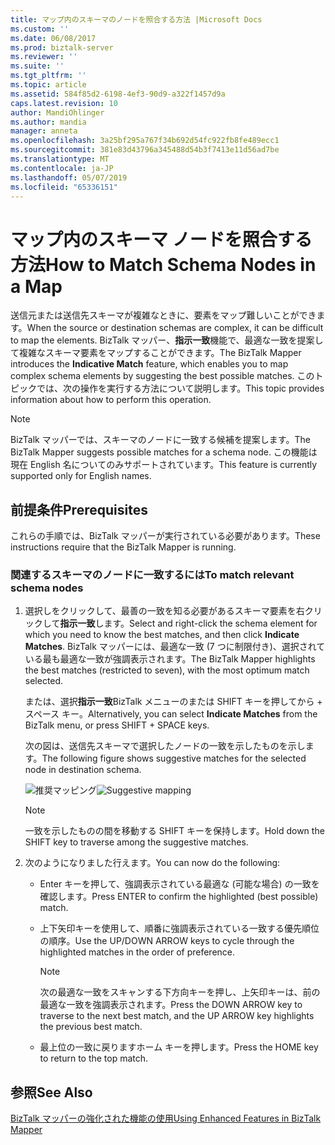 ```yaml
---
title: マップ内のスキーマのノードを照合する方法 |Microsoft Docs
ms.custom: ''
ms.date: 06/08/2017
ms.prod: biztalk-server
ms.reviewer: ''
ms.suite: ''
ms.tgt_pltfrm: ''
ms.topic: article
ms.assetid: 584f85d2-6198-4ef3-90d9-a322f1457d9a
caps.latest.revision: 10
author: MandiOhlinger
ms.author: mandia
manager: anneta
ms.openlocfilehash: 3a25bf295a767f34b692d54fc922fb8fe489ecc1
ms.sourcegitcommit: 381e83d43796a345488d54b3f7413e11d56ad7be
ms.translationtype: MT
ms.contentlocale: ja-JP
ms.lasthandoff: 05/07/2019
ms.locfileid: "65336151"
---
```

# <a name="how-to-match-schema-nodes-in-a-map"></a><span data-ttu-id="208ec-102">マップ内のスキーマ ノードを照合する方法</span><span class="sxs-lookup"><span data-stu-id="208ec-102">How to Match Schema Nodes in a Map</span></span>
<span data-ttu-id="208ec-103">送信元または送信先スキーマが複雑なときに、要素をマップ難しいことができます。</span><span class="sxs-lookup"><span data-stu-id="208ec-103">When the source or destination schemas are complex, it can be difficult to map the elements.</span></span> <span data-ttu-id="208ec-104">BizTalk マッパー、**指示一致**機能で、最適な一致を提案して複雑なスキーマ要素をマップすることができます。</span><span class="sxs-lookup"><span data-stu-id="208ec-104">The BizTalk Mapper introduces the **Indicative Match** feature, which enables you to map complex schema elements by suggesting the best possible matches.</span></span> <span data-ttu-id="208ec-105">このトピックでは、次の操作を実行する方法について説明します。</span><span class="sxs-lookup"><span data-stu-id="208ec-105">This topic provides information about how to perform this operation.</span></span>  
  
> [!NOTE]
>  <span data-ttu-id="208ec-106">BizTalk マッパーでは、スキーマのノードに一致する候補を提案します。</span><span class="sxs-lookup"><span data-stu-id="208ec-106">The BizTalk Mapper suggests possible matches for a schema node.</span></span> <span data-ttu-id="208ec-107">この機能は現在 English 名についてのみサポートされています。</span><span class="sxs-lookup"><span data-stu-id="208ec-107">This feature is currently supported only for English names.</span></span>  
  
## <a name="prerequisites"></a><span data-ttu-id="208ec-108">前提条件</span><span class="sxs-lookup"><span data-stu-id="208ec-108">Prerequisites</span></span>  
 <span data-ttu-id="208ec-109">これらの手順では、BizTalk マッパーが実行されている必要があります。</span><span class="sxs-lookup"><span data-stu-id="208ec-109">These instructions require that the BizTalk Mapper is running.</span></span>  
  
### <a name="to-match-relevant-schema-nodes"></a><span data-ttu-id="208ec-110">関連するスキーマのノードに一致するには</span><span class="sxs-lookup"><span data-stu-id="208ec-110">To match relevant schema nodes</span></span>  
  
1.  <span data-ttu-id="208ec-111">選択しをクリックして、最善の一致を知る必要があるスキーマ要素を右クリックして**指示一致**します。</span><span class="sxs-lookup"><span data-stu-id="208ec-111">Select and right-click the schema element for which you need to know the best matches, and then click **Indicate Matches**.</span></span> <span data-ttu-id="208ec-112">BizTalk マッパーには、最適な一致 (7 つに制限付き)、選択されている最も最適な一致が強調表示されます。</span><span class="sxs-lookup"><span data-stu-id="208ec-112">The BizTalk Mapper highlights the best matches (restricted to seven), with the most optimum match selected.</span></span>  
  
     <span data-ttu-id="208ec-113">または、選択**指示一致**BizTalk メニューのまたは SHIFT キーを押してから + スペース キー。</span><span class="sxs-lookup"><span data-stu-id="208ec-113">Alternatively, you can select **Indicate Matches** from the BizTalk menu, or press SHIFT + SPACE keys.</span></span>  
  
     <span data-ttu-id="208ec-114">次の図は、送信先スキーマで選択したノードの一致を示したものを示します。</span><span class="sxs-lookup"><span data-stu-id="208ec-114">The following figure shows suggestive matches for the selected node in destination schema.</span></span>  
  
     <span data-ttu-id="208ec-115">![推奨マッピング](../core/media/suggestive-mapping.gif "Suggestive_Mapping")</span><span class="sxs-lookup"><span data-stu-id="208ec-115">![Suggestive mapping](../core/media/suggestive-mapping.gif "Suggestive_Mapping")</span></span>  
  
    > [!NOTE]
    >  <span data-ttu-id="208ec-116">一致を示したものの間を移動する SHIFT キーを保持します。</span><span class="sxs-lookup"><span data-stu-id="208ec-116">Hold down the SHIFT key to traverse among the suggestive matches.</span></span>  
  
2.  <span data-ttu-id="208ec-117">次のようになりました行えます。</span><span class="sxs-lookup"><span data-stu-id="208ec-117">You can now do the following:</span></span>  
  
    -   <span data-ttu-id="208ec-118">Enter キーを押して、強調表示されている最適な (可能な場合) の一致を確認します。</span><span class="sxs-lookup"><span data-stu-id="208ec-118">Press ENTER to confirm the highlighted (best possible) match.</span></span>  
  
    -   <span data-ttu-id="208ec-119">上下矢印キーを使用して、順番に強調表示されている一致する優先順位の順序。</span><span class="sxs-lookup"><span data-stu-id="208ec-119">Use the UP/DOWN ARROW keys to cycle through the highlighted matches in the order of preference.</span></span>  
  
        > [!NOTE]
        >  <span data-ttu-id="208ec-120">次の最適な一致をスキャンする下方向キーを押し、上矢印キーは、前の最適な一致を強調表示されます。</span><span class="sxs-lookup"><span data-stu-id="208ec-120">Press the DOWN ARROW key to traverse to the next best match, and the UP ARROW key highlights the previous best match.</span></span>  
  
    -   <span data-ttu-id="208ec-121">最上位の一致に戻りますホーム キーを押します。</span><span class="sxs-lookup"><span data-stu-id="208ec-121">Press the HOME key to return to the top match.</span></span>  
  
## <a name="see-also"></a><span data-ttu-id="208ec-122">参照</span><span class="sxs-lookup"><span data-stu-id="208ec-122">See Also</span></span>  
 [<span data-ttu-id="208ec-123">BizTalk マッパーの強化された機能の使用</span><span class="sxs-lookup"><span data-stu-id="208ec-123">Using Enhanced Features in BizTalk Mapper</span></span>](../core/using-enhanced-features-in-biztalk-mapper.md)